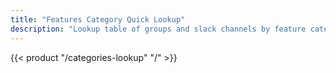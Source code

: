 ```yaml
---
title: "Features Category Quick Lookup"
description: "Lookup table of groups and slack channels by feature category"
---
```


{{< product "/categories-lookup" "/" >}}
